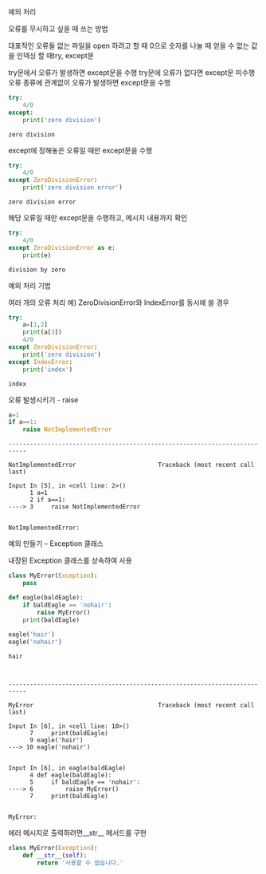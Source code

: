 예외 처리

오류를 무시하고 싶을 때 쓰는 방법

대표적인 오류들
없는 파일을 open 하려고 할 때
0으로 숫자를 나눌 때
얻을 수 없는 값을 인덱싱 할 때try, except문

try문에서 오류가 발생하면 except문을 수행
try문에 오류가 없다면 except문 미수행오류 종류에 관계없이 오류가 발생하면 except문을 수행

```python
try:
    4/0
except:
    print('zero division')
```

    zero division
    
except에 정해놓은 오류일 때만 except문을 수행

```python
try:
    4/0
except ZeroDivisionError:
    print('zero division error')
```

    zero division error
    
해당 오류일 때만 except문을 수행하고, 메시지 내용까지 확인

```python
try:
    4/0
except ZeroDivisionError as e:
    print(e)
```

    division by zero
    
예외 처리 기법

여러 개의 오류 처리
예) ZeroDivisionError와 IndexError를 동시에 쓸 경우

```python
try:
    a=[1,2]
    print(a[3])
    4/0
except ZeroDivisionError:
    print('zero division')
except IndexError:
    print('index')
```

    index
    
오류 발생시키기 - raise

```python
a=1
if a==1:
    raise NotImplementedError
```


    ---------------------------------------------------------------------------

    NotImplementedError                       Traceback (most recent call last)

    Input In [5], in <cell line: 2>()
          1 a=1
          2 if a==1:
    ----> 3     raise NotImplementedError
    

    NotImplementedError: 

예외 만들기 – Exception 클래스

내장된 Exception 클래스를 상속하여 사용

```python
class MyError(Exception):
    pass

def eagle(baldEagle):
    if baldEagle == 'nohair':
        raise MyError()
    print(baldEagle)
    
eagle('hair')
eagle('nohair')
```

    hair
    


    ---------------------------------------------------------------------------

    MyError                                   Traceback (most recent call last)

    Input In [6], in <cell line: 10>()
          7     print(baldEagle)
          9 eagle('hair')
    ---> 10 eagle('nohair')
    

    Input In [6], in eagle(baldEagle)
          4 def eagle(baldEagle):
          5     if baldEagle == 'nohair':
    ----> 6         raise MyError()
          7     print(baldEagle)
    

    MyError: 

에러 메시지로 출력하려면__str__ 메서드를 구현

```python
class MyError(Exception):
    def __str__(self):
        return '사용할 수 없습니다.'
```
